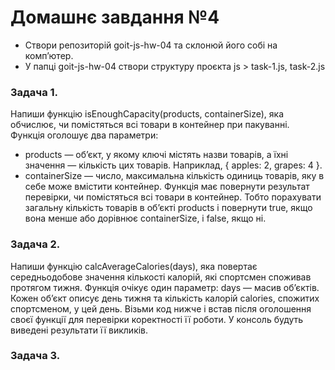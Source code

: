 # **Домашнє завдання №4**

- Створи репозиторій goit-js-hw-04 та склонюй його собі на комп’ютер.
- У папці goit-js-hw-04 створи структуру проєкта js > task-1.js, task-2.js

### **Задача 1.**

Напиши функцію isEnoughCapacity(products, containerSize), яка обчислює, чи помістяться всі товари в контейнер при пакуванні.
Функція оголошує два параметри:

- products — об’єкт, у якому ключі містять назви товарів, а їхні значення — кількість цих товарів. Наприклад, { apples: 2, grapes: 4 }.
- containerSize — число, максимальна кількість одиниць товарів, яку в себе може вмістити контейнер.
  Функція має повернути результат перевірки, чи помістяться всі товари в контейнер. Тобто порахувати загальну кількість товарів в об’єкті products і повернути true, якщо вона менше або дорівнює containerSize, і false, якщо ні.

### **Задача 2.**

Напиши функцію calcAverageCalories(days), яка повертає середньодобове значення кількості калорій, які спортсмен споживав протягом тижня. Функція очікує один параметр: days — масив об’єктів. Кожен об’єкт описує день тижня та кількість калорій calories, спожитих спортсменом, у цей день. Візьми код нижче і встав після оголошення своєї функції для перевірки коректності її роботи. У консоль будуть виведені результати її викликів.

### **Задача 3.**
